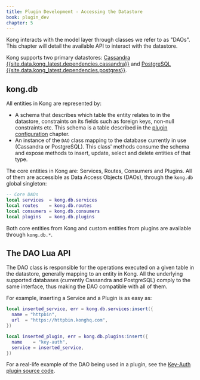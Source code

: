 ```yaml
---
title: Plugin Development - Accessing the Datastore
book: plugin_dev
chapter: 5
---
```


Kong interacts with the model layer through classes we refer to as "DAOs". This
chapter will detail the available API to interact with the datastore.

Kong supports two primary datastores: [Cassandra
{{site.data.kong_latest.dependencies.cassandra}}](http://cassandra.apache.org/)
and [PostgreSQL
{{site.data.kong_latest.dependencies.postgres}}](http://www.postgresql.org/).

## kong.db

All entities in Kong are represented by:

- A schema that describes which table the entity relates to in the datastore,
  constraints on its fields such as foreign keys, non-null constraints etc.
  This schema is a table described in the [plugin configuration]({{page.book.chapters.plugin-configuration}})
  chapter.
- An instance of the `DAO` class mapping to the database currently in use
  (Cassandra or PostgreSQL). This class' methods consume the schema and expose
  methods to insert, update, select and delete entities of that type.

The core entities in Kong are: Services, Routes, Consumers and Plugins.
All of them are accessible as Data Access Objects (DAOs),
through the `kong.db` global singleton:


```lua
-- Core DAOs
local services  = kong.db.services
local routes    = kong.db.routes
local consumers = kong.db.consumers
local plugins   = kong.db.plugins
```

Both core entities from Kong and custom entities from plugins are
available through `kong.db.*`.

## The DAO Lua API

The DAO class is responsible for the operations executed on a given table in
the datastore, generally mapping to an entity in Kong. All the underlying
supported databases (currently Cassandra and PostgreSQL) comply to the same
interface, thus making the DAO compatible with all of them.

For example, inserting a Service and a Plugin is as easy as:

```lua
local inserted_service, err = kong.db.services:insert({
  name = "httpbin",
  url  = "https://httpbin.konghq.com",
})

local inserted_plugin, err = kong.db.plugins:insert({
  name    = "key-auth",
  service = inserted_service,
})
```

For a real-life example of the DAO being used in a plugin, see the
[Key-Auth plugin source code](https://github.com/Kong/kong/blob/master/kong/plugins/key-auth/handler.lua).

[Plugin Development Kit]: /gateway/{{page.release}}/pdk
